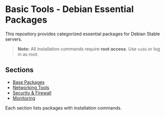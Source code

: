 # Basic Tools - Debian Essential Packages

This repository provides categorized essential packages for Debian Stable servers.

> **Note:** All installation commands require **root access**. Use `sudo` or log in as root.

## Sections

- [Base Packages](packages-base.md)
- [Networking Tools](packages-network.md)
- [Security & Firewall](packages-security.md)
- [Monitoring](packages-monitoring.md)

Each section lists packages with installation commands.
